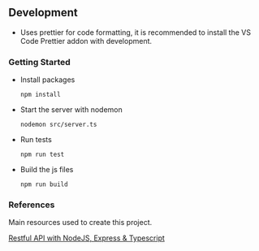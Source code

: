 #

## Development

- Uses prettier for code formatting, it is recommended to install the VS Code Prettier addon with development.

### Getting Started

- Install packages
    ```
    npm install
    ```
- Start the server with nodemon
    ```
    nodemon src/server.ts
    ```
- Run tests
    ```
    npm run test
    ```
- Build the js files
    ```
    npm run build
    ```


### References
Main resources used to create this project.

[Restful API with NodeJS, Express & Typescript](https://www.youtube.com/watch?v=vyz47fUXcxU)
